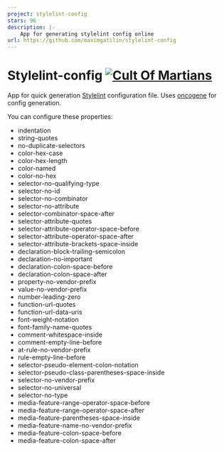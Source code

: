 ```yaml
---
project: stylelint-config
stars: 96
description: |-
    App for generating stylelint config online
url: https://github.com/maximgatilin/stylelint-config
---
```


# Stylelint-config [![Cult Of Martians][cult-img]][cult]
App for quick generation [Stylelint](https://stylelint.io/) configuration file.
Uses [oncogene](https://github.com/gwer/oncogene) for config generation.

You can configure these properties:

* indentation
* string-quotes
* no-duplicate-selectors
* color-hex-case
* color-hex-length
* color-named
* color-no-hex
* selector-no-qualifying-type
* selector-no-id
* selector-no-combinator
* selector-no-attribute
* selector-combinator-space-after
* selector-attribute-quotes
* selector-attribute-operator-space-before
* selector-attribute-operator-space-after
* selector-attribute-brackets-space-inside
* declaration-block-trailing-semicolon
* declaration-no-important
* declaration-colon-space-before
* declaration-colon-space-after
* property-no-vendor-prefix
* value-no-vendor-prefix
* number-leading-zero
* function-url-quotes
* function-url-data-uris
* font-weight-notation
* font-family-name-quotes
* comment-whitespace-inside
* comment-empty-line-before
* at-rule-no-vendor-prefix
* rule-empty-line-before
* selector-pseudo-element-colon-notation
* selector-pseudo-class-parentheses-space-inside
* selector-no-vendor-prefix
* selector-no-universal
* selector-no-type
* media-feature-range-operator-space-before
* media-feature-range-operator-space-after
* media-feature-parentheses-space-inside
* media-feature-name-no-vendor-prefix
* media-feature-colon-space-before
* media-feature-colon-space-after

[cult-img]: http://cultofmartians.com/assets/badges/badge.svg
[cult]: http://cultofmartians.com/tasks/stylelint-generator.html

